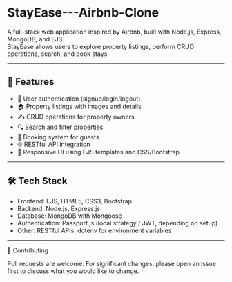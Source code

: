 # StayEase---Airbnb-Clone

A full-stack web application inspired by Airbnb, built with Node.js, Express, MongoDB, and EJS.  
StayEase allows users to explore property listings, perform CRUD operations, search, and book stays 

---------------------------------------------------------------------------------------------------------------------------------------------------------------------------------

## 🚀 Features
- 🔑 User authentication (signup/login/logout)
- 🏠 Property listings with images and details
- ✍️ CRUD operations for property owners
- 🔍 Search and filter properties
- 📅 Booking system for guests
- 🌐 RESTful API integration
- 🎨 Responsive UI using EJS templates and CSS/Bootstrap

---------------------------------------------------------------------------------------------------------------------------------------------------------------------------------

## 🛠 Tech Stack
- Frontend: EJS, HTML5, CSS3, Bootstrap
- Backend: Node.js, Express.js
- Database: MongoDB with Mongoose
- Authentication: Passport.js (local strategy / JWT, depending on setup)
- Other: RESTful APIs, dotenv for environment variables

---------------------------------------------------------------------------------------------------------------------------------------------------------------------------------

🤝 Contributing

Pull requests are welcome. For significant changes, please open an issue first to discuss what you would like to change.
